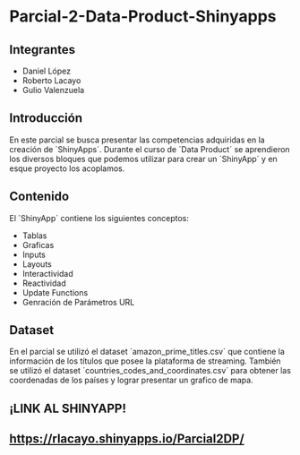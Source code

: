 # Parcial-2-Data-Product-Shinyapps

## Integrantes
* Daniel López
* Roberto Lacayo
* Gulio Valenzuela

## Introducción
En este parcial se busca presentar las competencias adquiridas en la creación de ´ShinyApps´. 
Durante el curso de ´Data Product´ se aprendieron los diversos bloques que podemos utilizar para crear un ´ShinyApp´ y en esque proyecto los acoplamos.

## Contenido
El ´ShinyApp´ contiene los siguientes conceptos:
* Tablas
* Graficas
* Inputs
* Layouts
* Interactividad
* Reactividad
* Update Functions
* Genración de Parámetros URL

## Dataset
En el parcial se utilizó el dataset ´amazon_prime_titles.csv´ que contiene la información de los títulos que posee la plataforma de streaming.
También se utilizó el dataset ´countries_codes_and_coordinates.csv´ para obtener las coordenadas de los países y lograr presentar un grafico de mapa.

## ¡LINK AL SHINYAPP!
## https://rlacayo.shinyapps.io/Parcial2DP/

